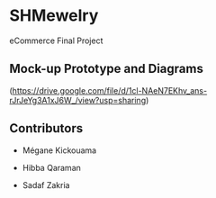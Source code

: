 # SHMewelry
eCommerce Final Project

## Mock-up Prototype and Diagrams
(https://drive.google.com/file/d/1cl-NAeN7EKhv_ans-rJrJeYg3A1xJ6W_/view?usp=sharing)

## Contributors
- Mégane Kickouama
* Hibba Qaraman
+ Sadaf Zakria

